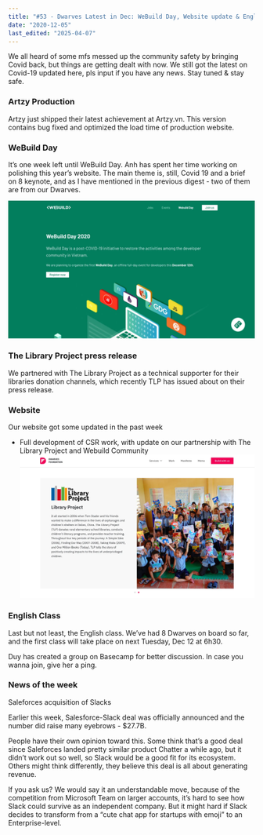 ```yaml
---
title: "#53 - Dwarves Latest in Dec: WeBuild Day, Website update & English Class"
date: "2020-12-05"
last_edited: "2025-04-07"
---
```

We all heard of some mfs messed up the community safety by bringing Covid back, but things are getting dealt with now. We still got the latest on Covid-19 updated here, pls input if you have any news. Stay tuned & stay safe.

### Artzy Production

Artzy just shipped their latest achievement at Artzy.vn. This version contains bug fixed and optimized the load time of production website.

### WeBuild Day

It’s one week left until WeBuild Day. Anh has spent her time working on polishing this year’s website. The main theme is, still, Covid 19 and a brief on 8 keynote, and as I have mentioned in the previous digest - two of them are from our Dwarves.

![](assets/notion-image-1744007134384-9c0t3.webp)

### The Library Project press release

We partnered with The Library Project as a technical supporter for their libraries donation channels, which recently TLP has issued about on their press release.

### Website

Our website got some updated in the past week

- Full development of CSR work, with update on our partnership with The Library Project and Webuild Community
![](assets/notion-image-1744007134784-26s3o.webp)


### English Class

Last but not least, the English class. We’ve had 8 Dwarves on board so far, and the first class will take place on next Tuesday, Dec 12 at 6h30.

Duy has created a group on Basecamp for better discussion. In case you wanna join, give her a ping.

### News of the week

Saleforces acquisition of Slacks

Earlier this week, Salesforce-Slack deal was officially announced and the number did raise many eyebrows - $27.7B.

People have their own opinion toward this. Some think that’s a good deal since Saleforces landed pretty similar product Chatter a while ago, but it didn’t work out so well, so Slack would be a good fit for its ecosystem. Others might think differently, they believe this deal is all about generating revenue.

If you ask us? We would say it an understandable move, because of the competition from Microsoft Team on larger accounts, it’s hard to see how Slack could survive as an independent company. But it might hard if Slack decides to transform from a “cute chat app for startups with emoji” to an Enterprise-level.
